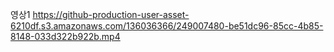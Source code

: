 영상1
https://github-production-user-asset-6210df.s3.amazonaws.com/136036366/249007480-be51dc96-85cc-4b85-8148-033d322b922b.mp4

